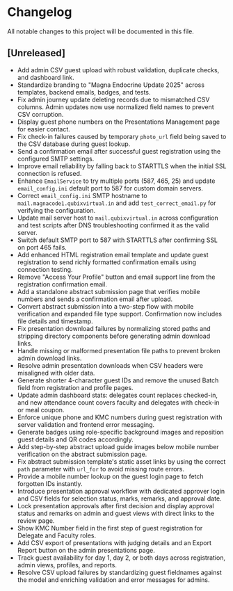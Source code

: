 # Changelog

All notable changes to this project will be documented in this file.

## [Unreleased]
- Add admin CSV guest upload with robust validation, duplicate checks, and dashboard link.
- Standardize branding to "Magna Endocrine Update 2025" across templates, backend emails, badges, and tests.
- Fix admin journey update deleting records due to mismatched CSV columns.
  Admin updates now use normalized field names to prevent CSV corruption.
- Display guest phone numbers on the Presentations Management page for easier contact.
- Fix check-in failures caused by temporary `photo_url` field being saved to the CSV database during guest lookup.
- Send a confirmation email after successful guest registration using the
  configured SMTP settings.
- Improve email reliability by falling back to STARTTLS when the initial
  SSL connection is refused.
- Enhance `EmailService` to try multiple ports (587, 465, 25) and update
  `email_config.ini` default port to 587 for custom domain servers.
- Correct `email_config.ini` SMTP hostname to `mail.magnacode1.qubixvirtual.in`
  and add `test_correct_email.py` for verifying the configuration.
- Update mail server host to `mail.qubixvirtual.in` across configuration and
  test scripts after DNS troubleshooting confirmed it as the valid server.
- Switch default SMTP port to 587 with STARTTLS after confirming SSL on port 465 fails.
- Add enhanced HTML registration email template and update guest registration
  to send richly formatted confirmation emails using connection testing.
- Remove "Access Your Profile" button and email support line from the
  registration confirmation email.
- Add a standalone abstract submission page that verifies mobile numbers and sends
  a confirmation email after upload.
- Convert abstract submission into a two-step flow with mobile verification and
  expanded file type support. Confirmation now includes file details and
  timestamp.
- Fix presentation download failures by normalizing stored paths and stripping
  directory components before generating admin download links.
- Handle missing or malformed presentation file paths to prevent broken admin
  download links.
- Resolve admin presentation downloads when CSV headers were misaligned with older data.
- Generate shorter 4-character guest IDs and remove the unused Batch field from registration and profile pages.
- Update admin dashboard stats: delegates count replaces checked-in, and new attendance count covers faculty and delegates with check-in or meal coupon.
- Enforce unique phone and KMC numbers during guest registration with server validation and frontend error messaging.
- Generate badges using role-specific background images and reposition guest details and QR codes accordingly.
- Add step-by-step abstract upload guide images below mobile number verification on the abstract submission page.
- Fix abstract submission template's static asset links by using the correct `path` parameter with `url_for` to avoid missing route errors.
- Provide a mobile number lookup on the guest login page to fetch forgotten IDs instantly.
- Introduce presentation approval workflow with dedicated approver login and CSV fields for selection status, marks, remarks, and approval date.
- Lock presentation approvals after first decision and display approval status and remarks on admin and guest views with direct links to the review page.
- Show KMC Number field in the first step of guest registration for Delegate and Faculty roles.
- Add CSV export of presentations with judging details and an Export Report button on the admin presentations page.
- Track guest availability for day 1, day 2, or both days across registration, admin views, profiles, and reports.
- Resolve CSV upload failures by standardizing guest fieldnames against the model and enriching validation and error messages for admins.
